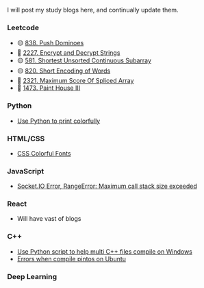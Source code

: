 I will post my study blogs here, and continually update them.

### Leetcode

- 🟡 [838. Push Dominoes](/?page=Blogs/Leetcode/PushDominoes)
- 🔴 [2227. Encrypt and Decrypt Strings](/?page=Blogs/Leetcode/Encrypt_and_Decrypt_Strings)
- 🟡 [581. Shortest Unsorted Continuous Subarray](/?page=Blogs/Leetcode/Shortest_Unsorted_Continuous_Subarray)
- 🟡 [820. Short Encoding of Words](/?page=Blogs/Leetcode/Short_Encoding_of_Words)
- 🔴 [2321. Maximum Score Of Spliced Array](/?page=Blogs/Leetcode/Maximum_Score_Of_Spliced_Array)
- 🔴 [1473. Paint House III](/?page=Blogs/Leetcode/Paint_House_III)

### Python

- [Use Python to print colorfully](?page=Blogs/Python/Use_Python_to_print_colorfully)

### HTML/CSS

- [CSS Colorful Fonts](/?page=Blogs/CSS/colorfont.md)

### JavaScript

- [Socket.IO Error, RangeError: Maximum call stack size exceeded](/?page=Blogs/JavaScript/socketio_error)

### React

- Will have vast of blogs

### C++

- [Use Python script to help multi C++ files compile on Windows](/?page=Blogs/C/Python_C_compile_script)
- [Errors when compile pintos on Ubuntu](/?page=Blogs/C/pinitos_error)

### Deep Learning
